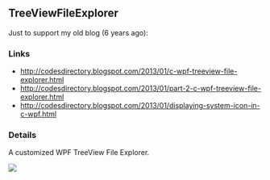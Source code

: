 
## TreeViewFileExplorer

Just to support my old blog (6 years ago):

### Links
 
 - http://codesdirectory.blogspot.com/2013/01/c-wpf-treeview-file-explorer.html
 - http://codesdirectory.blogspot.com/2013/01/part-2-c-wpf-treeview-file-explorer.html
 - http://codesdirectory.blogspot.com/2013/01/displaying-system-icon-in-c-wpf.html

### Details

A customized WPF TreeView File Explorer.

<img src="https://github.com/mikependon/Tutorials/blob/master/WPF/TreeViewFileExplorer/Images/TVFE.PNG" />
